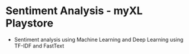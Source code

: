 # Sentiment Analysis - myXL Playstore
- Sentiment analysis using Machine Learning and Deep Learning using TF-IDF and FastText
